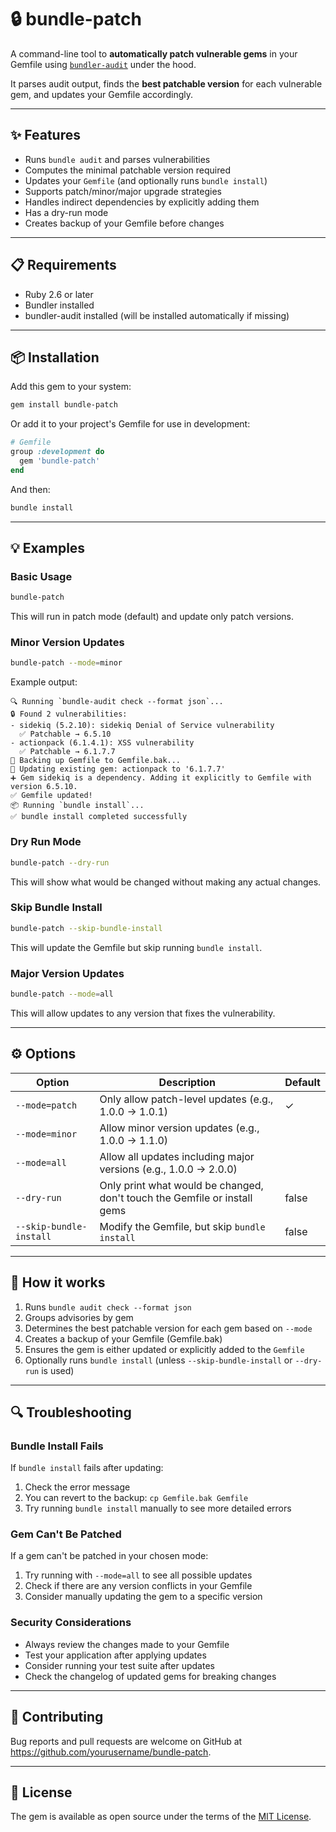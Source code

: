 # 🔒 bundle-patch

A command-line tool to **automatically patch vulnerable gems** in your Gemfile using [`bundler-audit`](https://github.com/rubysec/bundler-audit) under the hood.

It parses audit output, finds the **best patchable version** for each vulnerable gem, and updates your Gemfile accordingly.

---

## ✨ Features

- Runs `bundle audit` and parses vulnerabilities
- Computes the minimal patchable version required
- Updates your `Gemfile` (and optionally runs `bundle install`)
- Supports patch/minor/major upgrade strategies
- Handles indirect dependencies by explicitly adding them
- Has a dry-run mode
- Creates backup of your Gemfile before changes

---

## 📋 Requirements

- Ruby 2.6 or later
- Bundler installed
- bundler-audit installed (will be installed automatically if missing)

---

## 📦 Installation

Add this gem to your system:

```bash
gem install bundle-patch
```

Or add it to your project's Gemfile for use in development:

```ruby
# Gemfile
group :development do
  gem 'bundle-patch'
end
```

And then:

```bash
bundle install
```

---

## 💡 Examples

### Basic Usage
```bash
bundle-patch
```
This will run in patch mode (default) and update only patch versions.

### Minor Version Updates
```bash
bundle-patch --mode=minor
```
Example output:
```
🔍 Running `bundle-audit check --format json`...
🔒 Found 2 vulnerabilities:
- sidekiq (5.2.10): sidekiq Denial of Service vulnerability
  ✅ Patchable → 6.5.10
- actionpack (6.1.4.1): XSS vulnerability
  ✅ Patchable → 6.1.7.7
📝 Backing up Gemfile to Gemfile.bak...
🔧 Updating existing gem: actionpack to '6.1.7.7'
➕ Gem sidekiq is a dependency. Adding it explicitly to Gemfile with version 6.5.10.
✅ Gemfile updated!
📦 Running `bundle install`...
✅ bundle install completed successfully
```

### Dry Run Mode
```bash
bundle-patch --dry-run
```
This will show what would be changed without making any actual changes.

### Skip Bundle Install
```bash
bundle-patch --skip-bundle-install
```
This will update the Gemfile but skip running `bundle install`.

### Major Version Updates
```bash
bundle-patch --mode=all
```
This will allow updates to any version that fixes the vulnerability.

---

## ⚙️ Options

| Option                  | Description                                                               | Default |
| ----------------------- | ------------------------------------------------------------------------- | ------- |
| `--mode=patch`          | Only allow patch-level updates (e.g., 1.0.0 → 1.0.1)                     | ✓       |
| `--mode=minor`          | Allow minor version updates (e.g., 1.0.0 → 1.1.0)                        |         |
| `--mode=all`            | Allow all updates including major versions (e.g., 1.0.0 → 2.0.0)         |         |
| `--dry-run`             | Only print what would be changed, don't touch the Gemfile or install gems | false   |
| `--skip-bundle-install` | Modify the Gemfile, but skip `bundle install`                             | false   |

---

## 🧼 How it works

1. Runs `bundle audit check --format json`
2. Groups advisories by gem
3. Determines the best patchable version for each gem based on `--mode`
4. Creates a backup of your Gemfile (Gemfile.bak)
5. Ensures the gem is either updated or explicitly added to the `Gemfile`
6. Optionally runs `bundle install` (unless `--skip-bundle-install` or `--dry-run` is used)

---

## 🔍 Troubleshooting

### Bundle Install Fails
If `bundle install` fails after updating:
1. Check the error message
2. You can revert to the backup: `cp Gemfile.bak Gemfile`
3. Try running `bundle install` manually to see more detailed errors

### Gem Can't Be Patched
If a gem can't be patched in your chosen mode:
1. Try running with `--mode=all` to see all possible updates
2. Check if there are any version conflicts in your Gemfile
3. Consider manually updating the gem to a specific version

### Security Considerations
- Always review the changes made to your Gemfile
- Test your application after applying updates
- Consider running your test suite after updates
- Check the changelog of updated gems for breaking changes

---

## 🤝 Contributing

Bug reports and pull requests are welcome on GitHub at https://github.com/yourusername/bundle-patch.

---

## 📄 License

The gem is available as open source under the terms of the [MIT License](https://opensource.org/licenses/MIT).
